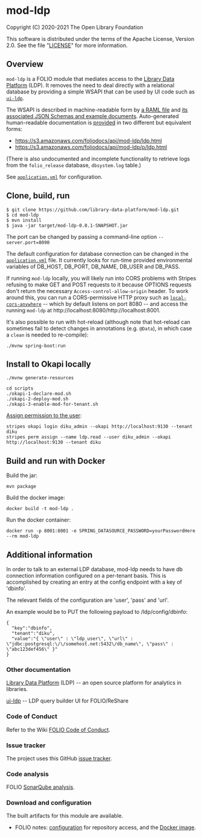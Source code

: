 # mod-ldp

Copyright (C) 2020-2021 The Open Library Foundation

This software is distributed under the terms of the Apache License,
Version 2.0. See the file "[LICENSE](LICENSE)" for more information.


## Overview

`mod-ldp` is a FOLIO module that mediates access to the [Library Data Platform](https://github.com/library-data-platform/ldp) (LDP). It removes the need to deal directly with a relational database by providing a simple WSAPI that can be used by UI code such as [`ui-ldp`](https://github.com/library-data-platform/ui-ldp).

The WSAPI is described in machine-readable form by [a RAML file](ramls/ldp.raml) and [its associated JSON Schemas and example documents](ramls). Auto-generated human-readable documentation is [provided](https://dev.folio.org/reference/api/#mod-ldp) in two different but equivalent forms:
* https://s3.amazonaws.com/foliodocs/api/mod-ldp/ldp.html
* https://s3.amazonaws.com/foliodocs/api/mod-ldp/p/ldp.html

(There is also undocumented and incomplete functionality to retrieve logs from the `folio_release` database, `dbsystem.log` table.)

See [`application.yml`](src/main/resources/application.yml) for configuration.

## Clone, build, run

```
$ git clone https://github.com/library-data-platform/mod-ldp.git
$ cd mod-ldp
$ mvn install
$ java -jar target/mod-ldp-0.0.1-SNAPSHOT.jar
```

The port can be changed by passing a command-line option `--server.port=8090`

The default configuration for database connection can be changed in the [`application.yml`](src/main/resources/application.yml) file. It currently looks for run-time provided environmental variables of DB_HOST, DB_PORT, DB_NAME, DB_USER and DB_PASS.

If running `mod-ldp` locally, you will likely run into CORS problems with Stripes refusing to make GET and POST requests to it because OPTIONS requests don't return the necessary `Access-control-allow-origin` header. To work around this, you can run a CORS-permissive HTTP proxy such as [`local-cors-anywhere`](https://github.com/dkaoster/local-cors-anywhere) -- which by default listens on port 8080 -- and access the running `mod-ldp` at http://localhost:8080/http://localhost:8001.

It's also possible to run with hot-reload (although note that hot-reload can sometimes fail to detect changes in annotations (e.g. `@Data`), in which case a `clean` is needed to re-compile):

```
./mvnw spring-boot:run
```

## Install to Okapi locally

```
./mvnw generate-resources

cd scripts
./okapi-1-declare-mod.sh
./okapi-2-deploy-mod.sh
./okapi-3-enable-mod-for-tenant.sh
```

[Assign permission to the user](https://github.com/folio-org/stripes-cli/blob/master/doc/user-guide.md#interacting-with-okapi):

```
stripes okapi login diku_admin --okapi http://localhost:9130 --tenant diku
stripes perm assign --name ldp.read --user diku_admin --okapi http://localhost:9130 --tenant diku
```


## Build and run with Docker

Build the jar:

```
mvn package
```

Build the docker image:

```
docker build -t mod-ldp .
```

Run the docker container:

```
docker run -p 8001:8001 -e SPRING_DATASOURCE_PASSWORD=yourPasswordHere --rm mod-ldp
```

## Additional information

In order to talk to an external LDP database, mod-ldp needs to have db connection information configured on a per-tenant basis. This is accomplished by creating an entry at the config endpoint with a key of 'dbinfo'.

The relevant fields of the configuration are 'user', 'pass' and 'url'.

An example would be to PUT the following payload to /ldp/config/dbinfo:
```
{
  "key":"dbinfo",
  "tenant":"diku",
  "value":"{ \"user\" : \"ldp_user\", \"url\" : \"jdbc:postgresql:\/\/somehost.net:5432\/db_name\", \"pass\" : \"abc123def456\" }"  
}
```

### Other documentation

[Library Data Platform](https://github.com/library-data-platform/ldp) (LDP)
-- an open source platform for analytics in libraries.

[ui-ldp](https://github.com/library-data-platform/ui-ldp)
-- LDP query builder UI for FOLIO/ReShare

### Code of Conduct

Refer to the Wiki [FOLIO Code of Conduct](https://wiki.folio.org/display/COMMUNITY/FOLIO+Code+of+Conduct).

### Issue tracker

The project uses this GitHub [issue tracker](https://github.com/library-data-platform/mod-ldp/issues).

### Code analysis

FOLIO [SonarQube analysis](https://sonarcloud.io/dashboard?id=org.folio%3Amod-ldp).

### Download and configuration

The built artifacts for this module are available.

* FOLIO notes:
[configuration](https://dev.folio.org/download/artifacts) for repository access,
and the [Docker image](https://hub.docker.com/r/folioorg/mod-ldp/).


